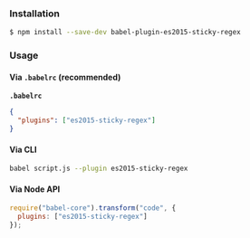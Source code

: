 ### Installation

```sh
$ npm install --save-dev babel-plugin-es2015-sticky-regex
```

### Usage

#### Via `.babelrc` (recommended)

**`.babelrc`**

```json
{
  "plugins": ["es2015-sticky-regex"]
}
```

#### Via CLI

```sh
babel script.js --plugin es2015-sticky-regex
```

#### Via Node API

```js
require("babel-core").transform("code", {
  plugins: ["es2015-sticky-regex"]
});
```
